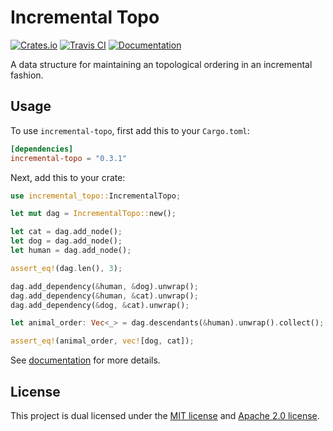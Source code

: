# Incremental Topo

[![Crates.io](https://img.shields.io/crates/v/incremental-topo.svg)](https://crates.io/crates/incremental-topo)
[![Travis CI](https://travis-ci.com/declanvk/incremental-topo.svg?branch=main)](https://travis-ci.com/declanvk/incremental-topo)
[![Documentation](https://docs.rs/incremental-topo/badge.svg)](https://docs.rs/incremental-topo)

A data structure for maintaining an topological ordering in an incremental fashion.

## Usage

To use `incremental-topo`, first add this to your `Cargo.toml`:

```toml
[dependencies]
incremental-topo = "0.3.1"
```

Next, add this to your crate:

```rust
use incremental_topo::IncrementalTopo;

let mut dag = IncrementalTopo::new();

let cat = dag.add_node();
let dog = dag.add_node();
let human = dag.add_node();

assert_eq!(dag.len(), 3);

dag.add_dependency(&human, &dog).unwrap();
dag.add_dependency(&human, &cat).unwrap();
dag.add_dependency(&dog, &cat).unwrap();

let animal_order: Vec<_> = dag.descendants(&human).unwrap().collect();

assert_eq!(animal_order, vec![dog, cat]);
```

See [documentation](https://docs.rs/incremental-topo) for more details.

## License

This project is dual licensed under the [MIT license](LICENSE-MIT) and [Apache 2.0 license](LICENSE-APACHE).
